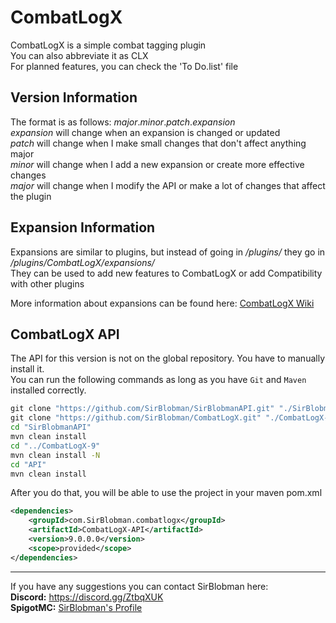 # CombatLogX
CombatLogX is a simple combat tagging plugin  
You can also abbreviate it as CLX  
For planned features, you can check the 'To Do.list' file

## Version Information
The format is as follows:
*major*.*minor*.*patch*.*expansion*  
*expansion* will change when an expansion is changed or updated  
*patch* will change when I make small changes that don't affect anything major  
*minor* will change when I add a new expansion or create more effective changes  
*major* will change when I modify the API or make a lot of changes that affect the plugin  

## Expansion Information
Expansions are similar to plugins, but instead of going in */plugins/* they go in */plugins/CombatLogX/expansions/*  
They can be used to add new features to CombatLogX or add Compatibility with other plugins  
  
More information about expansions can be found here: [CombatLogX Wiki](https://www.spigotmc.org/wiki/combatlogx/)

## CombatLogX API
The API for this version is not on the global repository. You have to manually install it.  
You can run the following commands as long as you have `Git` and `Maven` installed correctly.  
```cmd
git clone "https://github.com/SirBlobman/SirBlobmanAPI.git" "./SirBlobmanAPI"
git clone "https://github.com/SirBlobman/CombatLogX.git" "./CombatLogX-9" --branch "old/9.0.0.0"
cd "SirBlobmanAPI"
mvn clean install
cd "../CombatLogX-9"
mvn clean install -N
cd "API"
mvn clean install
```  
After you do that, you will be able to use the project in your maven pom.xml

```pom.xml
<dependencies>
    <groupId>com.SirBlobman.combatlogx</groupId>
    <artifactId>CombatLogX-API</artifactId>
    <version>9.0.0.0</version>
    <scope>provided</scope>
</dependencies>
```

---
If you have any suggestions you can contact SirBlobman here:  
**Discord:** https://discord.gg/ZtbqXUK  
**SpigotMC:** [SirBlobman's Profile](https://www.spigotmc.org/members/73161/)
